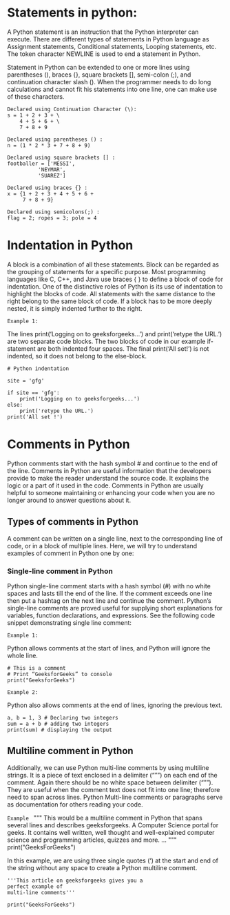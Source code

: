 # Statements in python:

A Python statement is an instruction that the Python interpreter can execute. There are different types of statements in Python language as Assignment statements, Conditional statements, Looping statements, etc. The token character NEWLINE is used to end a statement in Python. 

Statement in Python can be extended to one or more lines using parentheses (), braces {}, square brackets [], semi-colon (;), and continuation character slash (\). When the programmer needs to do long calculations and cannot fit his statements into one line, one can make use of these characters. 

```
Declared using Continuation Character (\):
s = 1 + 2 + 3 + \
    4 + 5 + 6 + \
    7 + 8 + 9

Declared using parentheses () :
n = (1 * 2 * 3 + 7 + 8 + 9)

Declared using square brackets [] :
footballer = ['MESSI',
          'NEYMAR',
          'SUAREZ']

Declared using braces {} :
x = {1 + 2 + 3 + 4 + 5 + 6 +
     7 + 8 + 9}

Declared using semicolons(;) :
flag = 2; ropes = 3; pole = 4
```

# Indentation in Python

A block is a combination of all these statements. Block can be regarded as the grouping of statements for a specific purpose. Most programming languages like C, C++, and Java use braces { } to define a block of code for indentation. 
One of the distinctive roles of Python is its use of indentation to highlight the blocks of code. All statements with the same distance to the right belong to the same block of code. If a block has to be more deeply nested, it is simply indented further to the right.  


`Example 1:`

The lines print(‘Logging on to geeksforgeeks…’) and print(‘retype the URL.’) are two separate code blocks. The two blocks of code in our example if-statement are both indented four spaces. The final print(‘All set!’) is not indented, so it does not belong to the else-block. 

```
# Python indentation

site = 'gfg'

if site == 'gfg':
	print('Logging on to geeksforgeeks...')
else:
	print('retype the URL.')
print('All set !')

```

# Comments in Python

Python comments start with the hash symbol # and continue to the end of the line. Comments in Python are useful information that the developers provide to make the reader understand the source code. It explains the logic or a part of it used in the code. Comments in Python are usually helpful to someone maintaining or enhancing your code when you are no longer around to answer questions about it.

## Types of comments in Python
A comment can be written on a single line, next to the corresponding line of code, or in a block of multiple lines. Here, we will try to understand examples of comment in Python one by one:

### Single-line comment in Python
Python single-line comment starts with a hash symbol (#) with no white spaces and lasts till the end of the line. If the comment exceeds one line then put a hashtag on the next line and continue the comment. Python’s single-line comments are proved useful for supplying short explanations for variables, function declarations, and expressions. See the following code snippet demonstrating single line comment:

`Example 1:` 

Python allows comments at the start of lines, and Python will ignore the whole line.

```
# This is a comment
# Print “GeeksforGeeks” to console
print("GeeksforGeeks")
```

`Example 2:` 

Python also allows comments at the end of lines, ignoring the previous text.

```
a, b = 1, 3 # Declaring two integers
sum = a + b # adding two integers
print(sum) # displaying the output
```

## Multiline comment in Python 
Additionally, we can use Python multi-line comments by using multiline strings. It is a piece of text enclosed in a delimiter (“””) on each end of the comment. Again there should be no white space between delimiter (“””). They are useful when the comment text does not fit into one line; therefore need to span across lines. Python Multi-line comments or paragraphs serve as documentation for others reading your code.

`Example `
"""
This would be a multiline comment in Python that
spans several lines and describes geeksforgeeks.
A Computer Science portal for geeks. It contains 
well written, well thought 
and well-explained computer science 
and programming articles, 
quizzes and more. 
…
"""
print("GeeksForGeeks")

In this example, we are using three single quotes (‘) at the start and end of the string without any space to create a Python multiline comment.


```
'''This article on geeksforgeeks gives you a 
perfect example of
multi-line comments'''

print("GeeksForGeeks")

```
